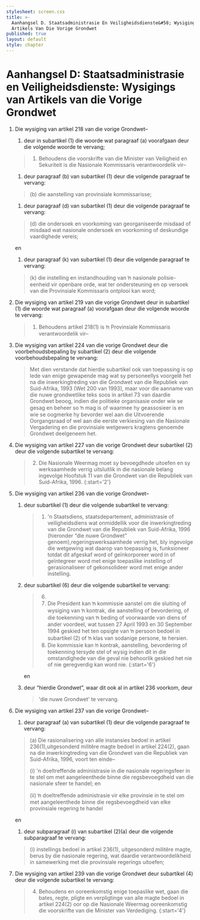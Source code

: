 ```yaml
---
stylesheet: screen.css
title: >-
  Aanhangsel D. Staatsadministrasie En Veiligheidsdienste&#58; Wysigings Van
  Artikels Van Die Vorige Grondwet
published: true
layout: default
style: chapter
---
```


# Aanhangsel D: Staatsadministrasie en Veiligheidsdienste: Wysigings van Artikels van die Vorige Grondwet

1.	Die wysiging van artikel 218 van die vorige Grondwet–
	1.	deur in subartikel (1) die woorde wat paragraaf (a) voorafgaan deur die volgende woorde te vervang;

	> 1.	Behoudens die voorskrifte van die Minister van Veiligheid en Sekuriteit is die Nasionale Kommissaris verantwoordelik vir–

	1.	deur paragraaf (b) van subartikel (1) deur die volgende paragraaf te vervang:
	
	> (b) die aanstelling van provinsiale kommissarisse;
	
	1.	deur paragraaf (d) van subartikel (1) deur die volgende paragraaf te vervang:

	> (d) die ondersoek en voorkoming van georganiseerde misdaad of misdaad wat nasionale ondersoek en voorkoming of deskundige vaardighede vereis;
	
	en

	1.	deur paragraaf (k) van subartikel (1) deur die volgende paragraaf te vervang:

	> (k) die instelling en instandhouding van ŉ nasionale polisie-eenheid vir openbare orde, wat ter ondersteuning en op versoek van die Provinsiale Kommissaris ontplooi kan word;

2.	Die wysiging van artikel 219 van die vorige Grondwet deur in subartikel (1) die woorde wat paragraaf (a) voorafgaan deur die volgende woorde te vervang:

	> 1.	Behoudens artikel 218(1) is ŉ Provinsiale Kommissaris verantwoordelik vir–
	
3.	Die wysiging van artikel 224 van die vorige Grondwet deur die voorbehoudsbepaling by subartikel (2) deur die volgende voorbehoudsbepaling te vervang:

	> Met dien verstande dat hierdie subartikel ook van toepassing is op lede van enige gewapende mag wat sy personeellys voorgelê het na die inwerkingtreding van die Grondwet van die Republiek van Suid-Afrika, 1993 (Wet 200 van 1993), maar voor die aanname van die nuwe grondwetlike teks soos in artikel 73 van daardie Grondwet beoog, indien die politieke organisasie onder wie se gesag en beheer so ŉ mag is of waarmee hy geassosieer is en wie se oogmerke hy bevorder wel aan die Uitvoerende Oorgangsraad of wel aan die eerste verkiesing van die Nasionale Vergadering en die provinsiale wetgewers kragtens genoemde Grondwet deelgeneem het.

4.	Die wysiging van artikel 227 van die vorige Grondwet deur subartikel (2) deur die volgende subartikel te vervang:

	> 2.	Die Nasionale Weermag moet sy bevoegdhede uitoefen en sy werksaamhede verrig uitsluitlik in die nasionale belang ingevolge Hoofstuk 11 van die Grondwet van die Republiek van Suid-Afrika, 1996.
	> {:start='2'}

5.	Die wysiging van artikel 236 van die vorige Grondwet–
	1.	deur subartikel (1) deur die volgende subartikel te vervang:

		> 1.	'n Staatsdiens, staatsdepartement, administrasie of veiligheidsdiens wat onmiddellik voor die inwerkingtreding van die Grondwet van die Republiek van Suid-Afrika, 1996 (hieronder “die nuwe Grondwet” genoem),regeringswerksaamhede verrig het, bly ingevolge die wetgewing wat daarop van toepassing is, funksioneer totdat dit afgeskaf word of geïnkorporeer word in of geïntegreer word met enige toepaslike instelling of gerasionaliseer of gekonsolideer word met enige ander instelling.

	1.	deur subartikel (6) deur die volgende subartikel te vervang:

		> 6.	
		>	1.	Die President kan ŉ kommissie aanstel om die sluiting of wysiging van ŉ kontrak, die aanstelling of bevordering, of die toekenning van ŉ beding of voorwaarde van diens of ander voordeel, wat tussen 27 April 1993 en 30 September 1994 geskied het ten opsigte van ŉ persoon bedoel in subartikel (2) of ŉ klas van sodanige persone, te hersien.
		>	1.	Die kommissie kan ŉ kontrak, aanstelling, bevordering of toekenning tersyde stel of wysig indien dit in die omstandighede van die geval nie behoorlik geskied het nie of nie geregverdig kan word nie.
		> {:start='6'}
	
		en
	
	1.	deur “hierdie Grondwet”, waar dit ook al in artikel 236 voorkom, deur 
	
		> 'die nuwe Grondwet' te vervang.

6.	Die wysiging van artikel 237 van die vorige Grondwet–
	1.	deur paragraaf (a) van subartikel (1) deur die volgende paragraaf te vervang:

	> (a) Die rasionalisering van alle instansies bedoel in artikel 236(1),uitgesonderd militêre magte bedoel in artikel 224(2), gaan na die inwerkingtreding van die Grondwet van die Republiek van Suid-Afrika, 1996, voort ten einde–
	> 
	> (i) 'n doeltreffende administrasie in die nasionale regeringsfeer in te stel om met aangeleenthede binne die regsbevoegdheid van die nasionale sfeer te handel; en
	>
	> (ii)	ŉ doeltreffende administrasie vir elke provinsie in te stel om met aangeleenthede binne die regsbevoegdheid van elke provinsiale regering te handel
	
	en

	1.	deur subparagraaf (i) van subartikel (2)(a) deur die volgende subparagraaf te vervang:

	> (i) instellings bedoel in artikel 236(1), uitgesonderd militêre magte, berus by die nasionale regering, wat daardie verantwoordelikheid in samewerking met die provinsiale regerings uitoefen;

7.	Die wysiging van artikel 239 van die vorige Grondwet deur subartikel (4) deur die volgende subartikel te vervang:

	> 4.	Behoudens en ooreenkomstig enige toepaslike wet, gaan die bates, regte, pligte en verpligtinge van alle magte bedoel in artikel 224(2) oor op die Nasionale Weermag ooreenkomstig die voorskrifte van die Minister van Verdediging.
	> {:start='4'}
